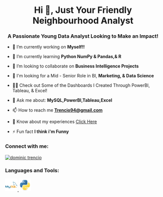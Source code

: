 <h1 align="center">Hi 👋, Just Your Friendly Neighbourhood Analyst </h1>
<h3 align="center">A Passionate Young Data Analyst Looking to Make an Impact!</h3>

- 🔭 I’m currently working on **Myself!!**

- 🌱 I’m currently learning **Python NumPy & Pandas,& R**

- 👯 I’m looking to collaborate on **Business Intelligence Projects**

- 🤝 I'm looking for a Mid - Senior Role in BI, **Marketing, & Data Science**

- 👨‍💻 Check out Some of the Dashboards I Created Through PowerBI, Tableau, & Excel!

- 💬 Ask me about: **MySQL,PowerBI,Tableau,Excel**

- 📫 How to reach me **Trencio94@gmail.com**

- 📄 Know about my experiences <a href="https://www.linkedin.com/in/dominic-trencio-649211266/">Click Here</a>



- ⚡ Fun fact **I think i'm Funny**

<h3 align="left">Connect with me:</h3>
<p align="left">
<a href="https://linkedin.com/in/dominic trencio" target="blank"><img align="center" src="https://raw.githubusercontent.com/rahuldkjain/github-profile-readme-generator/master/src/images/icons/Social/linked-in-alt.svg" alt="dominic trencio" height="30" width="40" /></a>
</p>

<h3 align="left">Languages and Tools:</h3>
<p align="left"> <a href="https://www.mysql.com/" target="_blank" rel="noreferrer"> <img src="https://raw.githubusercontent.com/devicons/devicon/master/icons/mysql/mysql-original-wordmark.svg" alt="mysql" width="40" height="40"/> </a> <a href="https://www.python.org" target="_blank" rel="noreferrer"> <img src="https://raw.githubusercontent.com/devicons/devicon/master/icons/python/python-original.svg" alt="python" width="40" height="40"/> </a> </p>

